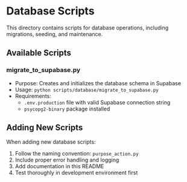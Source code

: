 # Database Scripts

This directory contains scripts for database operations, including migrations, seeding, and maintenance.

## Available Scripts

### migrate_to_supabase.py
- Purpose: Creates and initializes the database schema in Supabase
- Usage: `python scripts/database/migrate_to_supabase.py`
- Requirements: 
  - `.env.production` file with valid Supabase connection string
  - `psycopg2-binary` package installed

## Adding New Scripts

When adding new database scripts:
1. Follow the naming convention: `purpose_action.py`
2. Include proper error handling and logging
3. Add documentation in this README
4. Test thoroughly in development environment first 